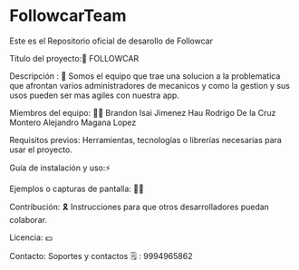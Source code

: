 # FollowcarTeam
Este es el Repositorio oficial de desarollo de Followcar

Título del proyecto:🥇  FOLLOWCAR

Descripción : 📝 Somos el equipo que trae una solucion a la problematica que afrontan varios administradores de mecanicos y como la gestion y sus usos pueden ser mas agiles con nuestra app.

Miembros del equipo: 🧑‍🦲
                     Brandon Isai Jimenez Hau
                     Rodrigo De la Cruz Montero
                     Alejandro Magana Lopez

Requisitos previos: Herramientas, tecnologías o librerías necesarias para usar el proyecto.

Guía de instalación y uso:⚡

Ejemplos o capturas de pantalla: 🤷‍♂️

Contribución: 🎗️ Instrucciones para que otros desarrolladores puedan colaborar.

Licencia: 💵

Contacto: Soportes y contactos 🗒️ : 9994965862
